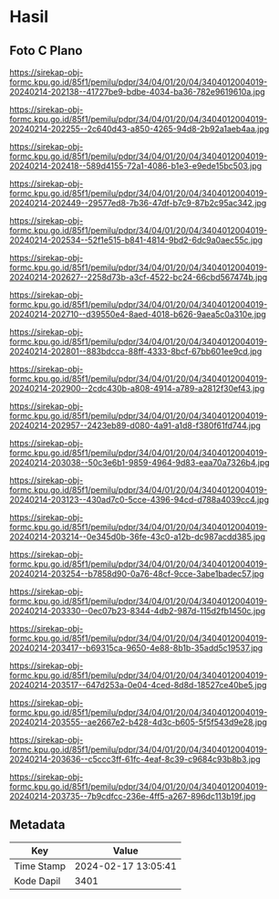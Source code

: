 # Hasil

## Foto C Plano

https://sirekap-obj-formc.kpu.go.id/85f1/pemilu/pdpr/34/04/01/20/04/3404012004019-20240214-202138--41727be9-bdbe-4034-ba36-782e9619610a.jpg

https://sirekap-obj-formc.kpu.go.id/85f1/pemilu/pdpr/34/04/01/20/04/3404012004019-20240214-202255--2c640d43-a850-4265-94d8-2b92a1aeb4aa.jpg

https://sirekap-obj-formc.kpu.go.id/85f1/pemilu/pdpr/34/04/01/20/04/3404012004019-20240214-202418--589d4155-72a1-4086-b1e3-e9ede15bc503.jpg

https://sirekap-obj-formc.kpu.go.id/85f1/pemilu/pdpr/34/04/01/20/04/3404012004019-20240214-202449--29577ed8-7b36-47df-b7c9-87b2c95ac342.jpg

https://sirekap-obj-formc.kpu.go.id/85f1/pemilu/pdpr/34/04/01/20/04/3404012004019-20240214-202534--52f1e515-b841-4814-9bd2-6dc9a0aec55c.jpg

https://sirekap-obj-formc.kpu.go.id/85f1/pemilu/pdpr/34/04/01/20/04/3404012004019-20240214-202627--2258d73b-a3cf-4522-bc24-66cbd567474b.jpg

https://sirekap-obj-formc.kpu.go.id/85f1/pemilu/pdpr/34/04/01/20/04/3404012004019-20240214-202710--d39550e4-8aed-4018-b626-9aea5c0a310e.jpg

https://sirekap-obj-formc.kpu.go.id/85f1/pemilu/pdpr/34/04/01/20/04/3404012004019-20240214-202801--883bdcca-88ff-4333-8bcf-67bb601ee9cd.jpg

https://sirekap-obj-formc.kpu.go.id/85f1/pemilu/pdpr/34/04/01/20/04/3404012004019-20240214-202900--2cdc430b-a808-4914-a789-a2812f30ef43.jpg

https://sirekap-obj-formc.kpu.go.id/85f1/pemilu/pdpr/34/04/01/20/04/3404012004019-20240214-202957--2423eb89-d080-4a91-a1d8-f380f61fd744.jpg

https://sirekap-obj-formc.kpu.go.id/85f1/pemilu/pdpr/34/04/01/20/04/3404012004019-20240214-203038--50c3e6b1-9859-4964-9d83-eaa70a7326b4.jpg

https://sirekap-obj-formc.kpu.go.id/85f1/pemilu/pdpr/34/04/01/20/04/3404012004019-20240214-203123--430ad7c0-5cce-4396-94cd-d788a4039cc4.jpg

https://sirekap-obj-formc.kpu.go.id/85f1/pemilu/pdpr/34/04/01/20/04/3404012004019-20240214-203214--0e345d0b-36fe-43c0-a12b-dc987acdd385.jpg

https://sirekap-obj-formc.kpu.go.id/85f1/pemilu/pdpr/34/04/01/20/04/3404012004019-20240214-203254--b7858d90-0a76-48cf-9cce-3abe1badec57.jpg

https://sirekap-obj-formc.kpu.go.id/85f1/pemilu/pdpr/34/04/01/20/04/3404012004019-20240214-203330--0ec07b23-8344-4db2-987d-115d2fb1450c.jpg

https://sirekap-obj-formc.kpu.go.id/85f1/pemilu/pdpr/34/04/01/20/04/3404012004019-20240214-203417--b69315ca-9650-4e88-8b1b-35add5c19537.jpg

https://sirekap-obj-formc.kpu.go.id/85f1/pemilu/pdpr/34/04/01/20/04/3404012004019-20240214-203517--647d253a-0e04-4ced-8d8d-18527ce40be5.jpg

https://sirekap-obj-formc.kpu.go.id/85f1/pemilu/pdpr/34/04/01/20/04/3404012004019-20240214-203555--ae2667e2-b428-4d3c-b605-5f5f543d9e28.jpg

https://sirekap-obj-formc.kpu.go.id/85f1/pemilu/pdpr/34/04/01/20/04/3404012004019-20240214-203636--c5ccc3ff-61fc-4eaf-8c39-c9684c93b8b3.jpg

https://sirekap-obj-formc.kpu.go.id/85f1/pemilu/pdpr/34/04/01/20/04/3404012004019-20240214-203735--7b9cdfcc-236e-4ff5-a267-896dc113b19f.jpg


## Metadata

| Key        | Value               |
| ---------- | ------------------- |
| Time Stamp | 2024-02-17 13:05:41 |
| Kode Dapil | 3401                |



